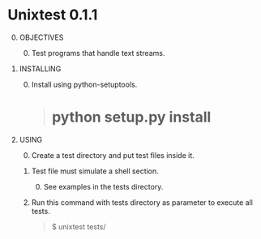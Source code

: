 Unixtest 0.1.1
==============

0. OBJECTIVES

	0. Test programs that handle text streams.

0. INSTALLING

	0. Install using python-setuptools.

		>  # python setup.py install

0. USING

	0. Create a test directory and put test files inside it.

	0. Test file must simulate a shell section.

		0. See examples in the tests directory.
	
	0. Run this command with tests directory as parameter to execute all tests.

		> $ unixtest tests/
